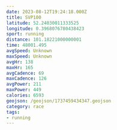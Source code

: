 ```yaml
---
date: 2023-08-12T19:24:18.000Z
title: SVP100
latitude: 52.24030011333525
longitude: 0.3968076780438423
sport: running
distance: 101.18221000000001
time: 48001.495
avgSpeed: Unknown
maxSpeed: Unknown
avgHr: 138
maxHr: 165
avgCadence: 69
maxCadence: 126
avgPower: 211
maxPower: 449
calories: 6593
geojson: /geojson/1737459434347.geojson
category: race
tags:
- running
---
```

